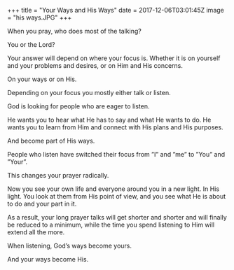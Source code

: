 +++
title = "Your Ways and His Ways"
date = 2017-12-06T03:01:45Z
image = "his ways.JPG"
+++

When you pray, who does most of the talking?

You or the Lord?

Your answer will depend on where your focus is. Whether it is on yourself and your problems and desires, or on Him and His concerns. 

On your ways or on His. 

Depending on your focus you mostly either talk or listen. 

God is looking for people who are eager to listen. 

He wants you to hear what He has to say and what He wants to do. He wants you to learn from Him and connect with His plans and His purposes. 

And become part of His ways.

People who listen have switched their focus from ”I” and ”me” to ”You” and ”Your”. 

This changes your prayer radically. 

Now you see your own life and everyone around you in a new light. In His light. You look at them from His point of view, and you see what He is about to do and your part in it.

As a result, your long prayer talks will get shorter and shorter and will finally be reduced to a minimum, while the time you spend listening to Him will extend all the more.

When listening, God’s ways become yours.

And your ways become His. 